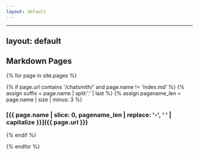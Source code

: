 ```yaml
---
layout: default
---
```

---
layout: default
---

## Markdown Pages

{% for page in site.pages %}

{% if page.url contains '/chatsmith/' and page.name != 'index.md' %}
{% assign suffix = page.name | split:'.' | last %}
{% assign pagename_len = page.name | size | minus: 3 %}
### [{{ page.name | slice: 0, pagename_len | replace: '-', ' ' | capitalize }}]({{ page.url }})
{% endif %}

{% endfor %}
